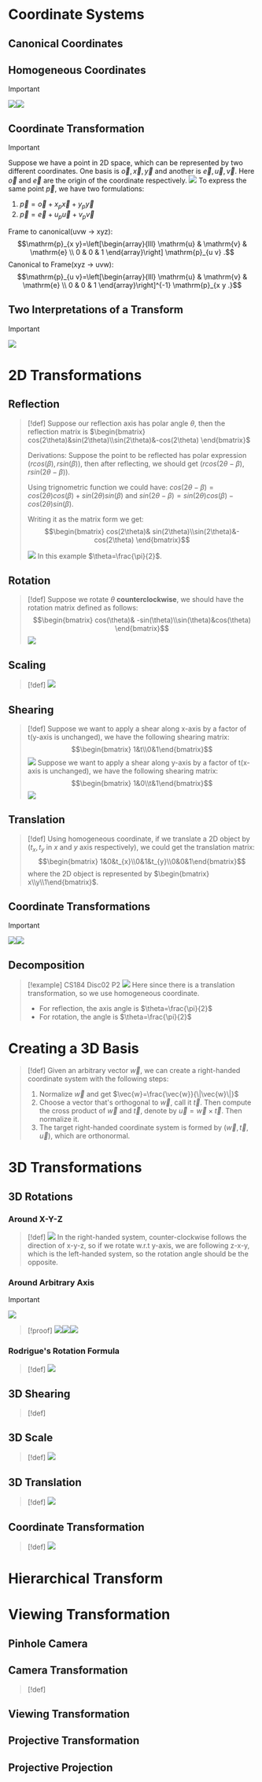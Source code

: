 # Coordinate Systems
## Canonical Coordinates



## Homogeneous Coordinates
> [!important]
> ![](4_Transforms.assets/image-20240429223205882.png)![](4_Transforms.assets/image-20240429223620859.png)


## Coordinate Transformation
> [!important]
> Suppose we have a point in 2D space, which can be represented by two different coordinates. One basis is $\vec{o},\vec{x},\vec{y}$ and another is $\vec{e},\vec{u},\vec{v}$. Here $\vec{o}$ and $\vec{e}$ are the origin of the coordinate respectively.
> ![](4_Transforms.assets/image-20240501170519164.png)
> To express the same point $\vec{p}$, we have two formulations:
> 1. $\vec{p}=\vec{o}+x_p\vec{x}+y_p\vec{y}$
> 2. $\vec{p}=\vec{e}+u_p\vec{u}+v_p\vec{v}$
> 
> Frame to canonical(uvw -> xyz): $$\mathrm{p}_{x y}=\left[\begin{array}{lll}
\mathrm{u} & \mathrm{v} & \mathrm{e} \\
0 & 0 & 1
\end{array}\right] \mathrm{p}_{u v} .$$
> Canonical to Frame(xyz -> uvw):
> $$\mathrm{p}_{u v}=\left[\begin{array}{lll}
\mathrm{u} & \mathrm{v} & \mathrm{e} \\
0 & 0 & 1
\end{array}\right]^{-1} \mathrm{p}_{x y .}$$






## Two Interpretations of a Transform
> [!important]
> ![](4_Transforms.assets/image-20240429223600410.png)




# 2D Transformations
## Reflection
> [!def]
> Suppose our reflection axis has polar angle $\theta$, then the reflection matrix is $\begin{bmatrix} cos(2\theta)&sin(2\theta)\\sin(2\theta)&-cos(2\theta) \end{bmatrix}$
> 
> Derivations:
> Suppose the point to be reflected has polar expression $(rcos(\beta),rsin(\beta))$, then after reflecting, we should get $(rcos(2\theta-\beta),rsin(2\theta-\beta))$.
> 
> Using trignometric function we could have: $cos(2\theta-\beta)=cos(2\theta)cos(\beta)+sin(2\theta)sin(\beta)$ and $sin(2\theta-\beta)=sin(2\theta)cos(\beta)-cos(2\theta)sin(\beta)$.
> 
> Writing it as the matrix form we get: $$\begin{bmatrix} cos(2\theta)& sin(2\theta)\\sin(2\theta)&-cos(2\theta) \end{bmatrix}$$
> 
> ![](4_Transforms.assets/image-20240429222627579.png) 
> In this example $\theta=\frac{\pi}{2}$.




## Rotation
> [!def]
> Suppose we rotate $\theta$ **counterclockwise**, we should have the rotation matrix defined as follows:
> $$\begin{bmatrix} cos(\theta)& -sin(\theta)\\sin(\theta)&cos(\theta) \end{bmatrix}$$
> ![](4_Transforms.assets/image-20240429222619282.png)




## Scaling
> [!def]
> ![](4_Transforms.assets/image-20240429222556035.png)



## Shearing
> [!def]
> Suppose we want to apply a shear along x-axis by a factor of t(y-axis is unchanged), we have the following shearing matrix:
> $$\begin{bmatrix} 1&t\\0&1\end{bmatrix}$$
> ![](4_Transforms.assets/image-20240429222513398.png)
> Suppose we want to apply a shear along y-axis by a factor of t(x-axis is unchanged), we have the following shearing matrix:
> $$\begin{bmatrix} 1&0\\t&1\end{bmatrix}$$
> ![](4_Transforms.assets/image-20240429222535257.png)





## Translation
> [!def]
> Using homogeneous coordinate, if we translate a 2D object by ($t_{x},t_{y}$ in $x$ and $y$ axis respectively), we could get the translation matrix:
> $$\begin{bmatrix} 1&0&t_{x}\\0&1&t_{y}\\0&0&1\end{bmatrix}$$ where the 2D object is represented by $\begin{bmatrix} x\\y\\1\end{bmatrix}$.


## Coordinate Transformations
> [!important]
> ![](4_Transforms.assets/image-20240429223250114.png)![](4_Transforms.assets/image-20240429223402927.png)


## Decomposition
> [!example] CS184 Disc02 P2
> ![](4_Transforms.assets/image-20240429223043940.png)
> Here since there is a translation transformation, so we use homogeneous coordinate.
> - For reflection, the axis angle is $\theta=\frac{\pi}{2}$
> - For rotation, the angle is $\theta=\frac{\pi}{2}$



# Creating a 3D Basis
> [!def]
> Given an arbitrary vector $\vec{w}$, we can create a right-handed coordinate system with the following steps:
> 1. Normalize $\vec{w}$ and get $\vec{w}=\frac{\vec{w}}{\|\vec{w}\|}$
> 2. Choose a vector that's orthogonal to $\vec{w}$, call it $\vec{t}$. Then compute the cross product of $\vec{w}$ and $\vec{t}$, denote by $\vec{u}=\vec{w}\times \vec{t}$. Then normalize it.
> 3. The target right-handed coordinate system is formed by ($\vec{w},\vec{t},\vec{u}$), which are orthonormal.






# 3D Transformations
## 3D Rotations
### Around X-Y-Z
> [!def]
> ![](4_Transforms.assets/image-20240429223813450.png)
> In the right-handed system, counter-clockwise follows the direction of x-y-z, so if we rotate w.r.t y-axis, we are following z-x-y, which is the left-handed system, so the rotation angle should be the opposite.  


### Around Arbitrary Axis
> [!important]
> ![](4_Transforms.assets/image-20240429230058602.png)

> [!proof]
> ![](4_Transforms.assets/image-20240429230006775.png)![](4_Transforms.assets/image-20240429230014369.png)![](4_Transforms.assets/image-20240429230030251.png)




### Rodrigue's Rotation Formula
> [!def]
> ![](4_Transforms.assets/image-20240429230322440.png)

    


## 3D Shearing
> [!def]





## 3D Scale
> [!def]
> ![](4_Transforms.assets/image-20240429223752542.png)




## 3D Translation
> [!def]
> ![](4_Transforms.assets/image-20240429223709620.png)



## Coordinate Transformation
> [!def]
> ![](4_Transforms.assets/image-20240429223741745.png)



# Hierarchical Transform





# Viewing Transformation
## Pinhole Camera


## Camera Transformation
> [!def]
> 





## Viewing Transformation





## Projective Transformation



## Projective Projection


